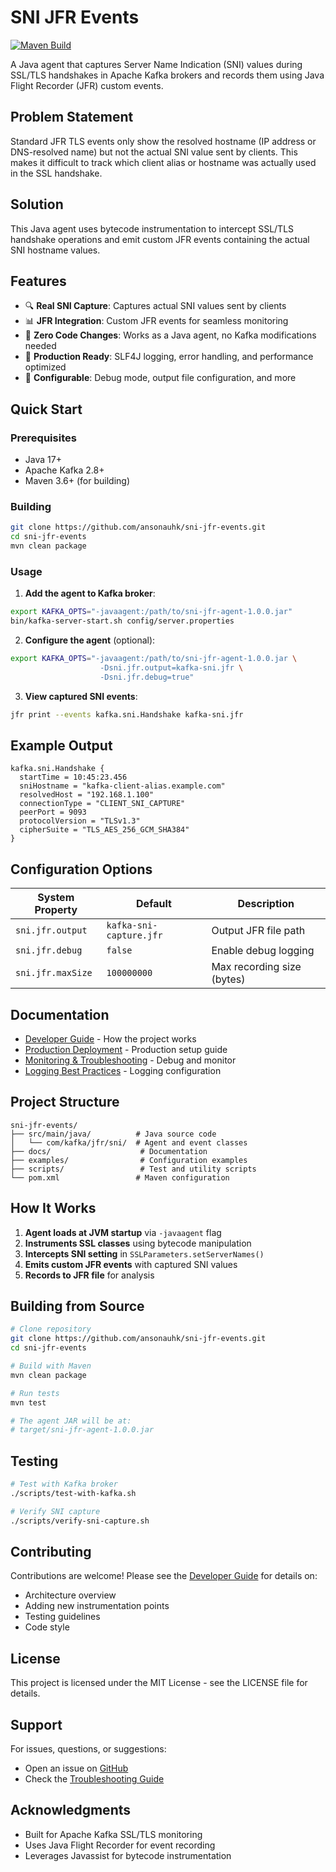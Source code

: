 # SNI JFR Events

[![Maven Build](https://github.com/ansonauhk/sni-jfr-events/actions/workflows/maven-build.yml/badge.svg)](https://github.com/ansonauhk/sni-jfr-events/actions/workflows/maven-build.yml)

A Java agent that captures Server Name Indication (SNI) values during SSL/TLS handshakes in Apache Kafka brokers and records them using Java Flight Recorder (JFR) custom events.

## Problem Statement

Standard JFR TLS events only show the resolved hostname (IP address or DNS-resolved name) but not the actual SNI value sent by clients. This makes it difficult to track which client alias or hostname was actually used in the SSL handshake.

## Solution

This Java agent uses bytecode instrumentation to intercept SSL/TLS handshake operations and emit custom JFR events containing the actual SNI hostname values.

## Features

- 🔍 **Real SNI Capture**: Captures actual SNI values sent by clients
- 📊 **JFR Integration**: Custom JFR events for seamless monitoring
- 🚀 **Zero Code Changes**: Works as a Java agent, no Kafka modifications needed
- 📝 **Production Ready**: SLF4J logging, error handling, and performance optimized
- 🔧 **Configurable**: Debug mode, output file configuration, and more

## Quick Start

### Prerequisites

- Java 17+
- Apache Kafka 2.8+
- Maven 3.6+ (for building)

### Building

```bash
git clone https://github.com/ansonauhk/sni-jfr-events.git
cd sni-jfr-events
mvn clean package
```

### Usage

1. **Add the agent to Kafka broker**:
```bash
export KAFKA_OPTS="-javaagent:/path/to/sni-jfr-agent-1.0.0.jar"
bin/kafka-server-start.sh config/server.properties
```

2. **Configure the agent** (optional):
```bash
export KAFKA_OPTS="-javaagent:/path/to/sni-jfr-agent-1.0.0.jar \
                    -Dsni.jfr.output=kafka-sni.jfr \
                    -Dsni.jfr.debug=true"
```

3. **View captured SNI events**:
```bash
jfr print --events kafka.sni.Handshake kafka-sni.jfr
```

## Example Output

```
kafka.sni.Handshake {
  startTime = 10:45:23.456
  sniHostname = "kafka-client-alias.example.com"
  resolvedHost = "192.168.1.100"
  connectionType = "CLIENT_SNI_CAPTURE"
  peerPort = 9093
  protocolVersion = "TLSv1.3"
  cipherSuite = "TLS_AES_256_GCM_SHA384"
}
```

## Configuration Options

| System Property | Default | Description |
|-----------------|---------|-------------|
| `sni.jfr.output` | `kafka-sni-capture.jfr` | Output JFR file path |
| `sni.jfr.debug` | `false` | Enable debug logging |
| `sni.jfr.maxSize` | `100000000` | Max recording size (bytes) |

## Documentation

- [Developer Guide](docs/DEVELOPER-GUIDE.md) - How the project works
- [Production Deployment](docs/PRODUCTION-DEPLOYMENT.md) - Production setup guide
- [Monitoring & Troubleshooting](docs/MONITORING-TROUBLESHOOTING.md) - Debug and monitor
- [Logging Best Practices](docs/LOGGING-BEST-PRACTICES.md) - Logging configuration

## Project Structure

```
sni-jfr-events/
├── src/main/java/          # Java source code
│   └── com/kafka/jfr/sni/  # Agent and event classes
├── docs/                    # Documentation
├── examples/                # Configuration examples
├── scripts/                 # Test and utility scripts
└── pom.xml                 # Maven configuration
```

## How It Works

1. **Agent loads at JVM startup** via `-javaagent` flag
2. **Instruments SSL classes** using bytecode manipulation
3. **Intercepts SNI setting** in `SSLParameters.setServerNames()`
4. **Emits custom JFR events** with captured SNI values
5. **Records to JFR file** for analysis

## Building from Source

```bash
# Clone repository
git clone https://github.com/ansonauhk/sni-jfr-events.git
cd sni-jfr-events

# Build with Maven
mvn clean package

# Run tests
mvn test

# The agent JAR will be at:
# target/sni-jfr-agent-1.0.0.jar
```

## Testing

```bash
# Test with Kafka broker
./scripts/test-with-kafka.sh

# Verify SNI capture
./scripts/verify-sni-capture.sh
```

## Contributing

Contributions are welcome! Please see the [Developer Guide](docs/DEVELOPER-GUIDE.md) for details on:
- Architecture overview
- Adding new instrumentation points
- Testing guidelines
- Code style

## License

This project is licensed under the MIT License - see the LICENSE file for details.

## Support

For issues, questions, or suggestions:
- Open an issue on [GitHub](https://github.com/ansonauhk/sni-jfr-events/issues)
- Check the [Troubleshooting Guide](docs/MONITORING-TROUBLESHOOTING.md)

## Acknowledgments

- Built for Apache Kafka SSL/TLS monitoring
- Uses Java Flight Recorder for event recording
- Leverages Javassist for bytecode instrumentation